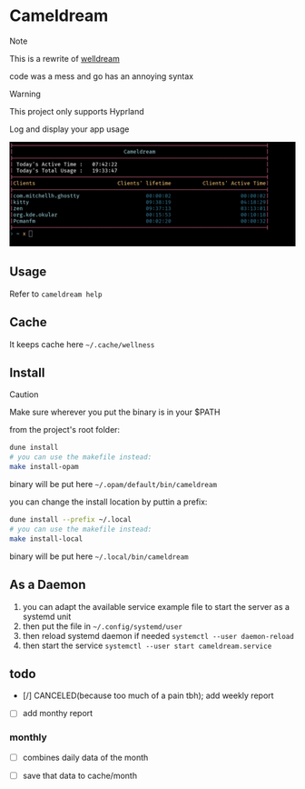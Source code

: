 # Cameldream

> [!NOTE]
> This is a rewrite of [welldream](https://github.com/laeva-lady/welldream)
>
> code was a mess and go has an annoying syntax

> [!WARNING]
> This project only supports Hyprland

Log and display your app usage

![Example usage](imgs/example_usage.png)

## Usage
Refer to `cameldream help`

## Cache
It keeps cache here `~/.cache/wellness`

## Install

> [!CAUTION]
> Make sure wherever you put the binary is in your $PATH

from the project's root folder:
```bash
dune install
# you can use the makefile instead:
make install-opam
```
binary will be put here `~/.opam/default/bin/cameldream`

you can change the install location by puttin a prefix:
```bash
dune install --prefix ~/.local
# you can use the makefile instead:
make install-local
```
binary will be put here `~/.local/bin/cameldream`

## As a Daemon
1. you can adapt the available service example file to start the server as a systemd unit
2. then put the file in `~/.config/systemd/user`
3. then reload systemd daemon if needed `systemctl --user daemon-reload`
3. then start the service `systemctl --user start cameldream.service`



## todo
 - [/] CANCELED(because too much of a pain tbh); add weekly report
 - [ ] add monthy report

### monthly
- [ ] combines daily data of the month
- [ ] save that data to cache/month

